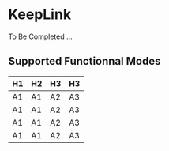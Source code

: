 KeepLink
==
To Be Completed ...

Supported Functionnal Modes
-

<table>
    <thead>
        <tr>
            <th>H1</th>
            <th>H2</th>
            <th>H3</th>
            <th>H3</th>       
        </tr>
    </thead>
    <tbody>
        <tr>
            <td>A1</td>
            <td>A1</td>
            <td>A2</td>
            <td>A3</td>
        </tr>
        <tr>
            <td>A1</td>
            <td>A1</td>
            <td>A2</td>
            <td>A3</td>
        </tr>
        <tr>
            <td>A1</td>
            <td>A1</td>
            <td>A2</td>
            <td>A3</td>
        </tr>
        <tr>
            <td>A1</td>
            <td>A1</td>
            <td>A2</td>
            <td>A3</td>
        </tr>
    </tbody>
</table>
